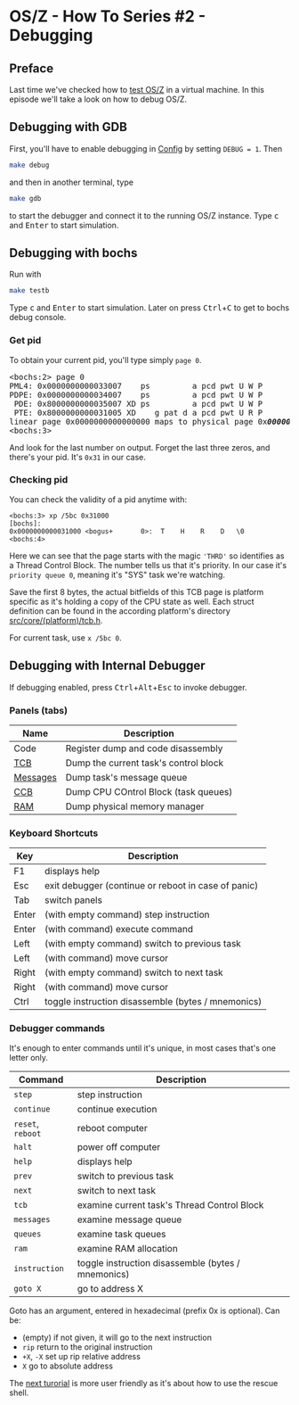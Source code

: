 OS/Z - How To Series #2 - Debugging
===================================

Preface
-------

Last time we've checked how to [test OS/Z](https://github.com/bztsrc/osz/blob/master/docs/howto1-testing.md) in a virtual machine. In this episode we'll take a look on how to debug OS/Z.

Debugging with GDB
------------------

First, you'll have to enable debugging in [Config](https://github.com/bztsrc/osz/blob/master/Config) by setting `DEBUG = 1`. Then

```sh
make debug
```

and then in another terminal, type

```sh
make gdb
```

to start the debugger and connect it to the running OS/Z instance. Type <kbd>c</kbd> and <kbd>Enter</kbd> to start simulation.

Debugging with bochs
--------------------

Run with

```sh
make testb
```

Type <kbd>c</kbd> and <kbd>Enter</kbd> to start simulation. Later on press <kbd>Ctrl</kbd>+<kbd>C</kbd> to get to bochs debug console.

### Get pid

To obtain your current pid, you'll type simply `page 0`.

<pre>
&lt;bochs:2> page 0
PML4: 0x0000000000033007    ps         a pcd pwt U W P
PDPE: 0x0000000000034007    ps         a pcd pwt U W P
 PDE: 0x8000000000035007 XD ps         a pcd pwt U W P
 PTE: 0x8000000000031005 XD    g pat d a pcd pwt U R P
linear page 0x0000000000000000 maps to physical page 0x<i><b>000000031</b></i>000
&lt;bochs:3>
</pre>

And look for the last number on output. Forget the last three zeros, and there's your pid. It's `0x31` in our case.

### Checking pid

You can check the validity of a pid anytime with:

```
<bochs:3> xp /5bc 0x31000
[bochs]:
0x0000000000031000 <bogus+       0>:  T    H    R    D   \0
<bochs:4>
```

Here we can see that the page starts with the magic `'THRD'` so identifies as a Thread Control Block. The
number tells us that it's priority. In our case it's `priority queue 0`, meaning it's "SYS" task we're watching.

Save the first 8 bytes, the actual bitfields of this TCB page is platform specific as it's holding a copy of the CPU state as well.
Each struct definition can be found in the according platform's directory [src/core/(platform)/tcb.h](https://github.com/bztsrc/osz/blob/master/src/core/x86_64/tcb.h).

For current task, use `x /5bc 0`.

Debugging with Internal Debugger
--------------------------------

If debugging enabled, press <kbd>Ctrl</kbd>+<kbd>Alt</kbd>+<kbd>Esc</kbd> to invoke debugger.

### Panels (tabs)

| Name | Description |
| ---- | ----------- |
| Code | Register dump and code disassembly |
| [TCB](https://github.com/bztsrc/osz/blob/master/src/core/x86_64/tcb.h)  | Dump the current task's control block |
| [Messages](https://github.com/bztsrc/osz/blob/master/docs/messages.md) | Dump task's message queue |
| [CCB](https://github.com/bztsrc/osz/blob/master/src/core/x86_64/ccb.h) | Dump CPU COntrol Block (task queues) |
| [RAM](https://github.com/bztsrc/osz/blob/master/src/core/pmm.h) | Dump physical memory manager |

### Keyboard Shortcuts

| Key   | Description |
| ----- | ----------- |
| F1    | displays help |
| Esc   | exit debugger (continue or reboot in case of panic) |
| Tab   | switch panels |
| Enter | (with empty command) step instruction |
| Enter | (with command) execute command |
| Left  | (with empty command) switch to previous task |
| Left  | (with command) move cursor |
| Right | (with empty command) switch to next task |
| Right | (with command) move cursor |
| Ctrl  | toggle instruction disassemble (bytes / mnemonics) |

### Debugger commands

It's enough to enter commands until it's unique, in most cases that's one letter only.

| Command  | Description |
| -------- | ----------- |
| `step`     | step instruction |
| `continue` | continue execution |
| `reset`, `reboot` | reboot computer |
| `halt`     | power off computer |
| `help`     | displays help |
| `prev`     | switch to previous task |
| `next`     | switch to next task |
| `tcb`      | examine current task's Thread Control Block |
| `messages` | examine message queue |
| `queues`   | examine task queues |
| `ram`      | examine RAM allocation |
| `instruction` | toggle instruction disassemble (bytes / mnemonics) |
| `goto X`   | go to address X |

Goto has an argument, entered in hexadecimal (prefix 0x is optional). Can be:
 * (empty) if not given, it will go to the next instruction
 * `rip` return to the original instruction
 * `+X`, `-X` set up rip relative address
 * `X` go to absolute address

The [next turorial](https://github.com/bztsrc/osz/blob/master/docs/howto3-rescueshell.md) is more user friendly as it's about
how to use the rescue shell.
